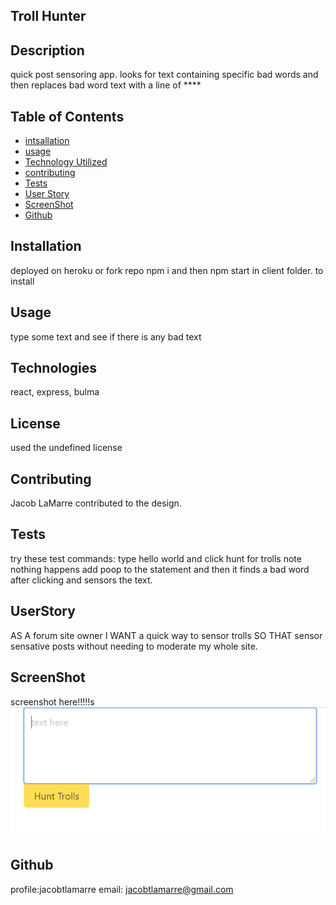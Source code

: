 ## Troll Hunter

 ## Description
 quick post sensoring app. looks for text containing specific bad words and then replaces bad word text with a line of ****

## Table of Contents
* [intsallation](#Installation)
* [usage](#Usage)
* [Technology Utilized](#Technologies)
* [contributing](#Contributing)
* [Tests](#Tests)
* [User Story](#UserStory)
* [ScreenShot](#ScreenShot)
* [Github](#Github)

## Installation
deployed on heroku or fork repo npm i and then npm start in client folder.  to install

## Usage
type some text and see if there is any bad text

## Technologies
react, express, bulma

## License
used the undefined license

## Contributing
Jacob LaMarre contributed to the design.

## Tests
try these test commands: type hello world and click hunt for trolls note nothing happens add poop to the statement and then it finds a bad word after clicking and sensors the text. 

## UserStory
AS A forum site owner
I WANT a quick way to sensor trolls
SO THAT sensor sensative posts without needing to moderate my whole site.

## ScreenShot
screenshot here!!!!!s
![Screenshot](./assets/Capture.PNG)
## Github
profile:jacobtlamarre
email: jacobtlamarre@gmail.com